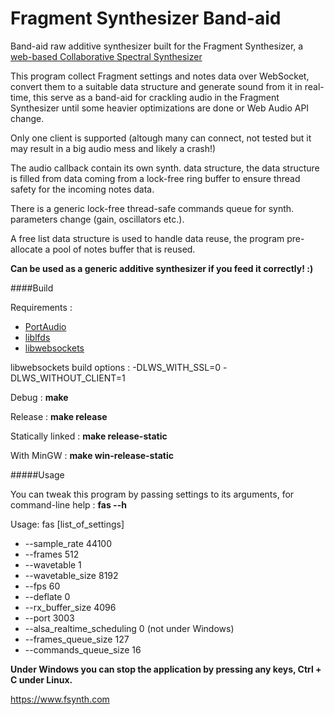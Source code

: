 Fragment Synthesizer Band-aid
=====

Band-aid raw additive synthesizer built for the Fragment Synthesizer, a [web-based Collaborative Spectral Synthesizer](https://www.fsynth.com)

This program collect Fragment settings and notes data over WebSocket, convert them to a suitable data structure and generate sound from it in real-time, this serve as a band-aid for crackling audio in the Fragment Synthesizer until some heavier optimizations are done or Web Audio API change.

Only one client is supported (altough many can connect, not tested but it may result in a big audio mess and likely a crash!)

The audio callback contain its own synth. data structure, the data structure is filled from data coming from a lock-free ring buffer to ensure thread safety for the incoming notes data.

There is a generic lock-free thread-safe commands queue for synth. parameters change (gain, oscillators etc.).

A free list data structure is used to handle data reuse, the program pre-allocate a pool of notes buffer that is reused.

**Can be used as a generic additive synthesizer if you feed it correctly! :)**

####Build

Requirements :

 * [PortAudio](http://www.portaudio.com/download.html)
 * [liblfds](http://liblfds.org/)
 * [libwebsockets](https://libwebsockets.org/)

libwebsockets build options : -DLWS_WITH_SSL=0 -DLWS_WITHOUT_CLIENT=1

Debug : **make**

Release : **make release**

Statically linked : **make release-static**

With MinGW :  **make win-release-static**

#####Usage

You can tweak this program by passing settings to its arguments, for command-line help : **fas --h**

Usage: fas [list_of_settings]
 * --sample_rate 44100
 * --frames 512
 * --wavetable 1
 * --wavetable_size 8192
 * --fps 60
 * --deflate 0
 * --rx_buffer_size 4096
 * --port 3003
 * --alsa_realtime_scheduling 0 (not under Windows)
 * --frames_queue_size 127
 * --commands_queue_size 16
 
**Under Windows you can stop the application by pressing any keys, Ctrl + C under Linux.**

https://www.fsynth.com
